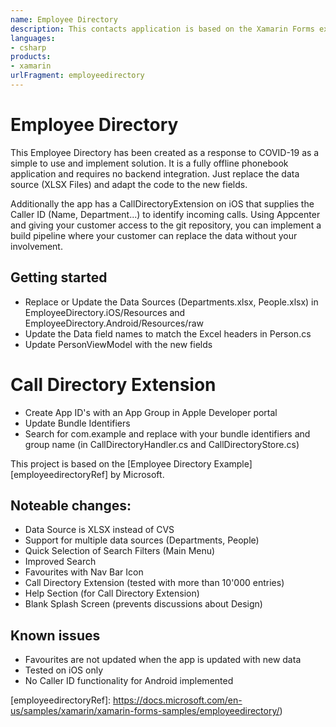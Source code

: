 ```yaml
---
name: Employee Directory
description: This contacts application is based on the Xamarin Forms example app Employee Directory with enhancements in UX, Design and functionality
languages:
- csharp
products:
- xamarin
urlFragment: employeedirectory
---
```

# Employee Directory

This Employee Directory has been created as a response to COVID-19 as a simple to use and implement solution.
It is a fully offline phonebook application and requires no backend integration. Just replace the data source (XLSX Files) and adapt the code to the new fields.

Additionally the app has a CallDirectoryExtension on iOS that supplies the Caller ID (Name, Department...) to identify incoming calls. Using Appcenter and giving your customer access to the git repository, you can implement a build pipeline where your customer can replace the data without your involvement.

## Getting started
* Replace or Update the Data Sources (Departments.xlsx, People.xlsx) in EmployeeDirectory.iOS/Resources and EmployeeDirectory.Android/Resources/raw
* Update the Data field names to match the Excel headers in Person.cs
* Update PersonViewModel with the new fields
# Call Directory Extension
* Create App ID's with an App Group in Apple Developer portal
* Update Bundle Identifiers
* Search for com.example and replace with your bundle identifiers and group name (in CallDirectoryHandler.cs and CallDirectoryStore.cs)

This project is based on the [Employee Directory Example][employeedirectoryRef] by Microsoft.

## Noteable changes:
* Data Source is XLSX instead of CVS
* Support for multiple data sources (Departments, People)
* Quick Selection of Search Filters (Main Menu)
* Improved Search
* Favourites with Nav Bar Icon
* Call Directory Extension (tested with more than 10'000 entries)
* Help Section (for Call Directory Extension)
* Blank Splash Screen (prevents discussions about Design)

## Known issues
* Favourites are not updated when the app is updated with new data
* Tested on iOS only
* No Caller ID functionality for Android implemented

[employeedirectoryRef]: https://docs.microsoft.com/en-us/samples/xamarin/xamarin-forms-samples/employeedirectory/)
